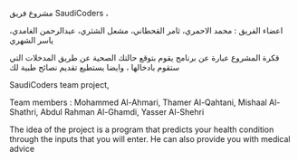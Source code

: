 مشروع فريق SaudiCoders ،


اعضاء الفريق :
محمد الاحمري، 
ثامر القحطاني، 
مشعل الشثري، 
عبدالرحمن الغامدي، 
ياسر الشهري


قكرة المشروع عبارة عن برنامج يقوم بتوقع حالتك الصحية عن طريق المدخلات التي ستقوم بادخالها ،
وايضا يستطيع تقديم نصائح طبية لك 


SaudiCoders team project,


Team members :
Mohammed Al-Ahmari,
Thamer Al-Qahtani,
Mishaal Al-Shathri,
Abdul Rahman Al-Ghamdi,
Yasser Al-Shehri


The idea of the project is a program that predicts your health condition through the inputs that you will enter.
He can also provide you with medical advice
